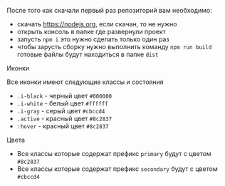 После того как скачали первый раз репозиторий вам необходимо:

- скачать https://nodejs.org, если скачан, то не нужно
- открыть консоль в папке где развернули проект
- запусть `npm i` это нужно сделать только один раз
- чтобы зарусть сборку нужно выполнить команду `npm run build` готовые файлы будут находиться в папке `dist`

Иконки

Все иконки имеют следующие классы и состояния
- `.i-black` - черный цвет `#000000`
- `.i-white` - белый цвет `#ffffff`
- `.i-gray` - серый цвет `#cbccd4`
- `.active` - красный цвет `#8c2837`
- `:hover` - красный цвет `#8c2837`

Цвета

- Все классы которые содержат префикс `primary` будут с цветом `#8c2837` 
- Все классы которые содержат префикс `secondary` будут с цветом `#cbccd4` 
